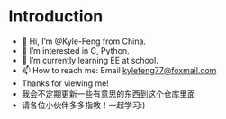 # Introduction
- 👋 Hi, I’m @Kyle-Feng from China.
- 👀 I’m interested in C, Python.
- 🌱 I’m currently learning EE at school.
- 📫 How to reach me: Email kylefeng77@foxmail.com
- Thanks for viewing me!
- 我会不定期更新一些有意思的东西到这个仓库里面
- 请各位小伙伴多多指教！一起学习:)

<!---
Kyle-Feng/Kyle-Feng is a ✨ special ✨ repository because its `README.md` (this file) appears on your GitHub profile.
You can click the Preview link to take a look at your changes.
--->
